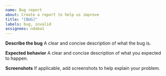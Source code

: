 ```yaml
---
name: Bug report
about: Create a report to help us improve
title: "[BUG]"
labels: bug, invalid
assignees: ndaba1
---
```


**Describe the bug**
A clear and concise description of what the bug is.

**Expected behavior**
A clear and concise description of what you expected to happen.

**Screenshots**
If applicable, add screenshots to help explain your problem.
